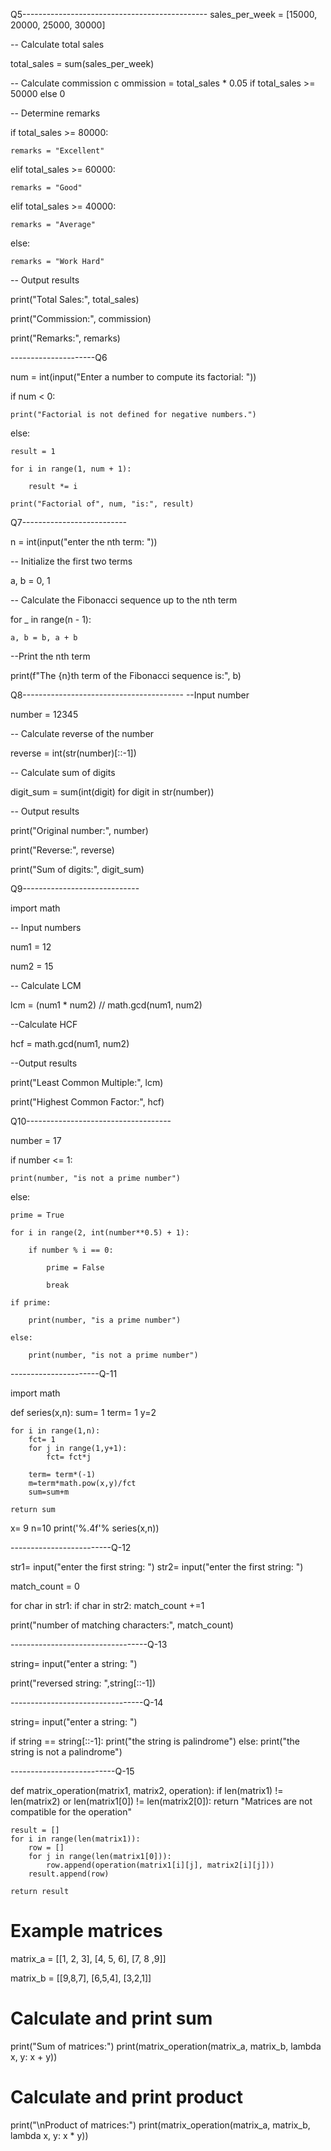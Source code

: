 Q5----------------------------------------------
sales_per_week = [15000, 20000, 25000, 30000]

-- Calculate total sales

total_sales = sum(sales_per_week)

-- Calculate commission
c
ommission = total_sales * 0.05 if total_sales >= 50000 else 0

-- Determine remarks

if total_sales >= 80000:
    
    remarks = "Excellent"

elif total_sales >= 60000:
   
    remarks = "Good"

elif total_sales >= 40000:
  
    remarks = "Average"

else:
  
    remarks = "Work Hard"

-- Output results

print("Total Sales:", total_sales)

print("Commission:", commission)

print("Remarks:", remarks)

---------------------Q6

num = int(input("Enter a number to compute its factorial: "))

if num < 0:
   
    print("Factorial is not defined for negative numbers.")

else:
    
    result = 1
    
    for i in range(1, num + 1):
        
        result *= i
   
    print("Factorial of", num, "is:", result)

Q7--------------------------

n = int(input("enter the nth term: "))

-- Initialize the first two terms

a, b = 0, 1

-- Calculate the Fibonacci sequence up to the nth term

for _ in range(n - 1):
   
    a, b = b, a + b

--Print the nth term

print(f"The {n}th term of the Fibonacci sequence is:", b)



Q8----------------------------------------
--Input number

number = 12345

-- Calculate reverse of the number

reverse = int(str(number)[::-1])

-- Calculate sum of digits

digit_sum = sum(int(digit) for digit in str(number))

-- Output results

print("Original number:", number)

print("Reverse:", reverse)

print("Sum of digits:", digit_sum)



Q9-----------------------------

import math

-- Input numbers

num1 = 12

num2 = 15

-- Calculate LCM

lcm = (num1 * num2) // math.gcd(num1, num2)

--Calculate HCF

hcf = math.gcd(num1, num2)

 --Output results

print("Least Common Multiple:", lcm)

print("Highest Common Factor:", hcf)


Q10------------------------------------

number = 17

if number <= 1:
    
    print(number, "is not a prime number")

else:
    
    prime = True
    
    for i in range(2, int(number**0.5) + 1):
        
        if number % i == 0:
            
            prime = False
           
            break
   
    if prime:
        
        print(number, "is a prime number")
   
    else:
       
        print(number, "is not a prime number")

----------------------Q-11

import math 

def series(x,n):
    sum= 1
    term= 1
    y=2

    for i in range(1,n): 
        fct= 1
        for j in range(1,y+1):
            fct= fct*j

        term= term*(-1)
        m=term*math.pow(x,y)/fct
        sum=sum+m
 
    return sum

x= 9
n=10
print('%.4f'% series(x,n))

-------------------------Q-12

str1= input("enter the first string: ")
str2= input("enter the first string: ")


match_count = 0


for char in str1:
    if char in str2:
        match_count +=1

print("number of matching characters:", match_count)

----------------------------------Q-13

string= input("enter a string: ")

print("reversed string: ",string[::-1])

---------------------------------Q-14

string= input("enter a string: ")

if string == string[::-1]:
    print("the string is palindrome")
else:
    print("the string is not a palindrome")

--------------------------Q-15

def matrix_operation(matrix1, matrix2, operation):
    if len(matrix1) != len(matrix2) or len(matrix1[0]) != len(matrix2[0]):
        return "Matrices are not compatible for the operation"
    
    result = []
    for i in range(len(matrix1)):
        row = []
        for j in range(len(matrix1[0])):
            row.append(operation(matrix1[i][j], matrix2[i][j]))
        result.append(row)
    
    return result

# Example matrices
matrix_a = [[1, 2, 3],
            [4, 5, 6],
            [7, 8 ,9]]
            
matrix_b = [[9,8,7],
            [6,5,4],
            [3,2,1]]

# Calculate and print sum
print("Sum of matrices:")
print(matrix_operation(matrix_a, matrix_b, lambda x, y: x + y))

# Calculate and print product
print("\nProduct of matrices:")
print(matrix_operation(matrix_a, matrix_b, lambda x, y: x * y))





